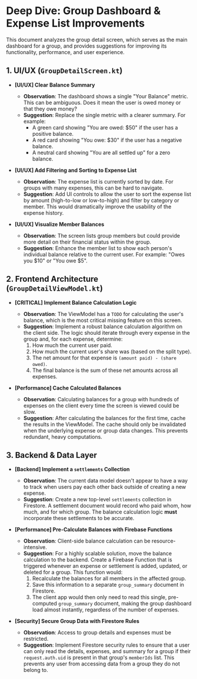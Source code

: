 # Deep Dive: Group Dashboard & Expense List Improvements

This document analyzes the group detail screen, which serves as the main dashboard for a group, and provides suggestions for improving its functionality, performance, and user experience.

## 1. UI/UX (`GroupDetailScreen.kt`)

- **[UI/UX] Clear Balance Summary**
  - **Observation**: The dashboard shows a single "Your Balance" metric. This can be ambiguous. Does it mean the user is owed money or that they owe money?
  - **Suggestion**: Replace the single metric with a clearer summary. For example:
    - A green card showing "You are owed: $50" if the user has a positive balance.
    - A red card showing "You owe: $30" if the user has a negative balance.
    - A neutral card showing "You are all settled up" for a zero balance.

- **[UI/UX] Add Filtering and Sorting to Expense List**
  - **Observation**: The expense list is currently sorted by date. For groups with many expenses, this can be hard to navigate.
  - **Suggestion**: Add UI controls to allow the user to sort the expense list by amount (high-to-low or low-to-high) and filter by category or member. This would dramatically improve the usability of the expense history.

- **[UI/UX] Visualize Member Balances**
  - **Observation**: The screen lists group members but could provide more detail on their financial status within the group.
  - **Suggestion**: Enhance the member list to show each person's individual balance relative to the current user. For example: "Owes you $10" or "You owe $5".

## 2. Frontend Architecture (`GroupDetailViewModel.kt`)

- **[CRITICAL] Implement Balance Calculation Logic**
  - **Observation**: The ViewModel has a `TODO` for calculating the user's balance, which is the most critical missing feature on this screen.
  - **Suggestion**: Implement a robust balance calculation algorithm on the client side. The logic should iterate through every expense in the group and, for each expense, determine:
    1.  How much the current user paid.
    2.  How much the current user's share was (based on the split type).
    3.  The net amount for that expense is `(amount paid) - (share owed)`.
    4.  The final balance is the sum of these net amounts across all expenses.

- **[Performance] Cache Calculated Balances**
  - **Observation**: Calculating balances for a group with hundreds of expenses on the client every time the screen is viewed could be slow.
  - **Suggestion**: After calculating the balances for the first time, cache the results in the ViewModel. The cache should only be invalidated when the underlying expense or group data changes. This prevents redundant, heavy computations.

## 3. Backend & Data Layer

- **[Backend] Implement a `settlements` Collection**
  - **Observation**: The current data model doesn't appear to have a way to track when users pay each other back outside of creating a new expense.
  - **Suggestion**: Create a new top-level `settlements` collection in Firestore. A settlement document would record who paid whom, how much, and for which group. The balance calculation logic **must** incorporate these settlements to be accurate.

- **[Performance] Pre-Calculate Balances with Firebase Functions**
  - **Observation**: Client-side balance calculation can be resource-intensive.
  - **Suggestion**: For a highly scalable solution, move the balance calculation to the backend. Create a Firebase Function that is triggered whenever an expense or settlement is added, updated, or deleted for a group. This function would:
    1.  Recalculate the balances for all members in the affected group.
    2.  Save this information to a separate `group_summary` document in Firestore.
    3.  The client app would then only need to read this single, pre-computed `group_summary` document, making the group dashboard load almost instantly, regardless of the number of expenses.

- **[Security] Secure Group Data with Firestore Rules**
  - **Observation**: Access to group details and expenses must be restricted.
  - **Suggestion**: Implement Firestore security rules to ensure that a user can only read the details, expenses, and summary for a group if their `request.auth.uid` is present in that group's `memberIds` list. This prevents any user from accessing data from a group they do not belong to.
